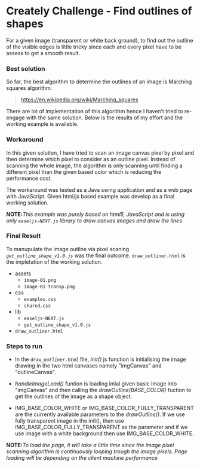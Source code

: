 # Creately Challenge - Find outlines of shapes
For a given image (transparent or white back ground), to find out the outline of the visible edges is little tricky since each and every pixel have to be assess to get a smooth result.

### Best solution
So far, the best algorithm to determine the outlines of an image is Marching squares algorithm.
>https://en.wikipedia.org/wiki/Marching_squares

There are lot of implementation of this algorithm hence I haven’t tried to re-engage with the same solution. Below is the results of my effort and the working example is available.

### Workaround 
In this given solution, I have tried to scan an image canvas pixel by pixel and then determine which pixel to consider as an outline pixel. Instead of scanning the whole image, the algorithm is only scanning until finding a different pixel than the given based color which is reducing the performance cost.

The workaround was tested as a Java swing application and as a web page with JavaScript. 
Given html/js based example was develop as a final working solution.
  
 **NOTE:**_This example was purely based on html5, JavaScript and is using only `easeljs-NEXT.js` library to draw canvas images and draw the lines_ 
 
 ### Final Result
 
To manupulate the image outline via pixel scaning _`get_outline_shape_v1.0.js`_ was the final outcome. `draw_outliner.html` is the impletation of the working solution.

  - assets
    * `image-01.png`
    * `image-01-transp.png`
  - css
    * `examples.css`
    * `shared.css`
  - lib
    * `easeljs-NEXT.js`
    * `get_outline_shape_v1.0.js`
  - `draw_outliner.html`
 
 ### Steps to run
 
 - In the _`draw_outliner.html`_ file, _init()_ js function is initialising the image drawing in the two html canvases namely "imgCanvas" and "outlineCanvas".
 
 - _handleImageLoad()_ funtion is loading iniial given basic image into "imgCanvas" and then calling the _drawOutline(BASE_COLOR)_ fuction to get the outlines of the image as a shape object.
 
- IMG_BASE_COLOR_WHITE or IMG_BASE_COLOR_FULLY_TRANSPARENT are the currently available parameters to the _drawOutline()_. If we use fully transparent image in the init(), then use IMG_BASE_COLOR_FULLY_TRANSPARENT as the parameter and if we use image with a white background then use IMG_BASE_COLOR_WHITE.

**NOTE:**_To load the page, it will take a little time since the image pixel scanning algorithm is continuously looping trough the image pixels. Page loading will be depending on the client machine performance_ 
